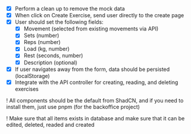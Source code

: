 - [x] Perform a clean up to remove the mock data
- [x] When click on Create Exercise, send user directly to the create page
- [x] User should set the following fields:
    - [x] Movement (selected from existing movements via API)
    - [x] Sets (number)
    - [x] Reps (number)
    - [x] Load (kg, number)
    - [x] Rest (seconds, number)
    - [x] Description (optional)
- [x] If user navigates away from the form, data should be persisted (localStorage)
- [x] Integrate with the API controller for creating, reading, and deleting exercises

! All components should be the default from ShadCN, and if you need to install them, just use pnpm (for the backoffice project)

! Make sure that all items exists in database and make sure that it can be edited, deleted, readed and created 



